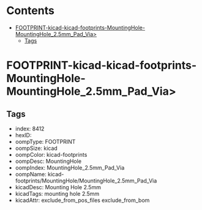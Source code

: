 



Contents
========

* [FOOTPRINT-kicad-kicad-footprints-MountingHole-MountingHole_2.5mm_Pad_Via>](#footprint-kicad-kicad-footprints-mountinghole-mountinghole_25mm_pad_via)
	* [Tags](#tags)

# FOOTPRINT-kicad-kicad-footprints-MountingHole-MountingHole_2.5mm_Pad_Via>

## Tags

- index: 8412
- hexID: 
- oompType: FOOTPRINT
- oompSize: kicad
- oompColor: kicad-footprints
- oompDesc: MountingHole
- oompIndex: MountingHole_2.5mm_Pad_Via
- oompName: kicad-footprints/MountingHole/MountingHole_2.5mm_Pad_Via
- kicadDesc: Mounting Hole 2.5mm
- kicadTags: mounting hole 2.5mm
- kicadAttr: exclude_from_pos_files exclude_from_bom
